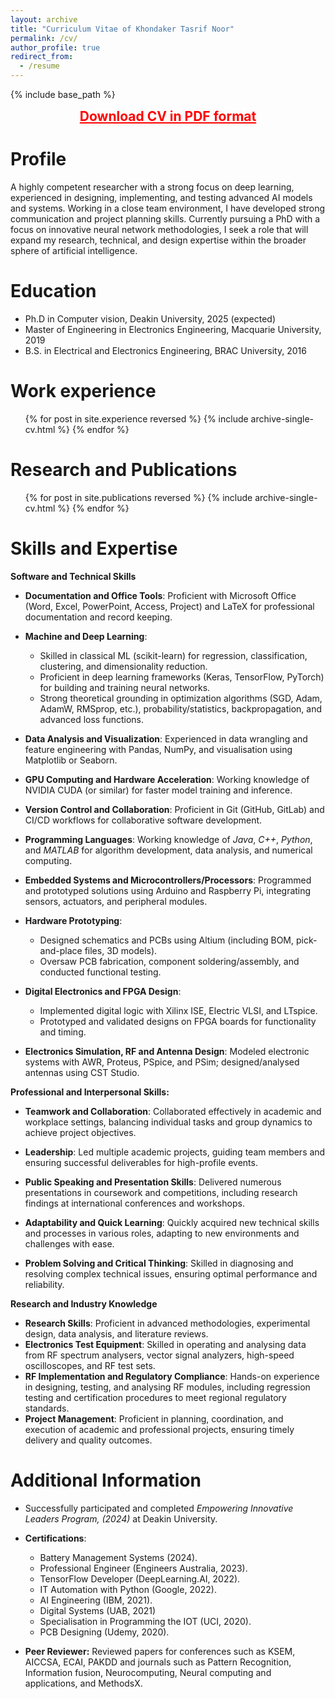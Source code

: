 ```yaml
---
layout: archive
title: "Curriculum Vitae of Khondaker Tasrif Noor"
permalink: /cv/
author_profile: true
redirect_from:
  - /resume
---
```


{% include base_path %}

<!-- [Khondaker Tasrif Noor](http://ktnoor.github.io/files/KTNoor_CV.pdf "Khondaker Tasrif Noor") -->

<p align="center">
  <a href="/files/KTNoor_CV.pdf" style="color: red; font-size: 1.5em; font-weight: bold;">
    Download CV in PDF format
  </a>
</p>

Profile
======
A highly competent researcher with a strong focus on deep learning, experienced in designing, implementing, and testing advanced AI models and systems. Working in a close team environment, I have developed strong communication and project planning skills. Currently pursuing a PhD with a focus on innovative neural network methodologies, I seek a role that will expand my research, technical, and design expertise within the broader sphere of artificial intelligence.

Education
======
* Ph.D in Computer vision, Deakin University, 2025 (expected)
* Master of Engineering in Electronics Engineering, Macquarie University, 2019
* B.S. in Electrical and Electronics Engineering, BRAC University, 2016

Work experience
======
  <ul>{% for post in site.experience reversed %}
    {% include archive-single-cv.html %}
  {% endfor %}</ul>

Research and Publications
======
  <ul>{% for post in site.publications reversed %}
    {% include archive-single-cv.html %}
  {% endfor %}</ul>
  
Skills and Expertise
======
**Software and Technical Skills**
- **Documentation and Office Tools**: Proficient with Microsoft Office (Word, Excel, PowerPoint, Access, Project) and LaTeX for professional documentation and record keeping.

- **Machine and Deep Learning**:
    - Skilled in classical ML (scikit-learn) for regression, classification, clustering, and dimensionality reduction.
    - Proficient in deep learning frameworks (Keras, TensorFlow, PyTorch) for building and training neural networks.
    - Strong theoretical grounding in optimization algorithms (SGD, Adam, AdamW, RMSprop, etc.), probability/statistics, backpropagation, and advanced loss functions.

- **Data Analysis and Visualization**: Experienced in data wrangling and feature engineering with Pandas, NumPy, and visualisation using Matplotlib or Seaborn.

- **GPU Computing and Hardware Acceleration**: Working knowledge of NVIDIA CUDA (or similar) for faster model training and inference.

- **Version Control and Collaboration**: Proficient in Git (GitHub, GitLab) and CI/CD workflows for collaborative software development.

- **Programming Languages**: Working knowledge of *Java*, *C++*, *Python*, and *MATLAB* for algorithm development, data analysis, and numerical computing.

- **Embedded Systems and Microcontrollers/Processors**: Programmed and prototyped solutions using Arduino and Raspberry Pi, integrating sensors, actuators, and peripheral modules.

- **Hardware Prototyping**:
    - Designed schematics and PCBs using Altium (including BOM, pick-and-place files, 3D models).
    - Oversaw PCB fabrication, component soldering/assembly, and conducted functional testing.

- **Digital Electronics and FPGA Design**:
    - Implemented digital logic with Xilinx ISE, Electric VLSI, and LTspice.
    - Prototyped and validated designs on FPGA boards for functionality and timing.

- **Electronics Simulation, RF and Antenna Design**: Modeled electronic systems with AWR, Proteus, PSpice, and PSim; designed/analysed antennas using CST Studio.

**Professional and Interpersonal Skills:**
- **Teamwork and Collaboration**: Collaborated effectively in academic and workplace settings, balancing individual tasks and group dynamics to achieve project objectives.

- **Leadership**: Led multiple academic projects, guiding team members and ensuring successful deliverables for high-profile events.

- **Public Speaking and Presentation Skills**: Delivered numerous presentations in coursework and competitions, including research findings at international conferences and workshops.

- **Adaptability and Quick Learning**: Quickly acquired new technical skills and processes in various roles, adapting to new environments and challenges with ease.

- **Problem Solving and Critical Thinking**: Skilled in diagnosing and resolving complex technical issues, ensuring optimal performance and reliability.


**Research and Industry Knowledge**
- **Research Skills**: Proficient in advanced methodologies, experimental design, data analysis, and literature reviews.
- **Electronics Test Equipment**: Skilled in operating and analysing data from RF spectrum analysers, vector signal analyzers, high-speed oscilloscopes, and RF test sets.
- **RF Implementation and Regulatory Compliance**: Hands-on experience in designing, testing, and analysing RF modules, including regression testing and certification procedures to meet regional regulatory standards.
- **Project Management**: Proficient in planning, coordination, and execution of academic and professional projects, ensuring timely delivery and quality outcomes.

Additional Information
======
- Successfully participated and completed *Empowering Innovative Leaders Program, (2024)* at Deakin University.

- **Certifications**:
    - Battery Management Systems (2024).
    - Professional Engineer (Engineers Australia, 2023).
    - TensorFlow Developer (DeepLearning.AI, 2022).
    - IT Automation with Python (Google, 2022).
    - AI Engineering (IBM, 2021).
    - Digital Systems (UAB, 2021)
    - Specialisation in Programming the IOT (UCI, 2020).
    - PCB Designing (Udemy, 2020).

- **Peer Reviewer:** Reviewed papers for conferences such as KSEM, AICCSA, ECAI, PAKDD and journals such as Pattern Recognition, Information fusion, Neurocomputing, Neural computing and applications, and MethodsX.

